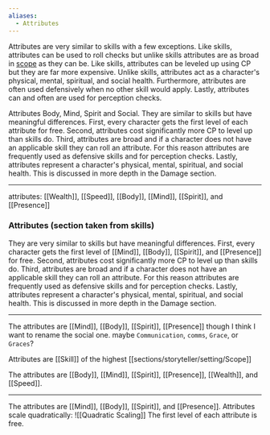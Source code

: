 ```yaml
---
aliases:
  - Attributes
---
```

Attributes are very similar to skills with a few exceptions. Like skills, attributes can be used to roll checks but unlike skills attributes are as broad in [scope](https://github.com/harleydutton/Tabula-Rasa/blob/develop/tabula-rasa.md#scope) as they can be. Like skills, attributes can be leveled up using CP but they are far more expensive. Unlike skills, attributes act as a character's physical, mental, spiritual, and social health. Furthermore, attributes are often used defensively when no other skill would apply. Lastly, attributes can and often are used for perception checks.

Attributes Body, Mind, Spirit and Social. They are similar to skills but have meaningful differences. First, every character gets the first level of each attribute for free. Second, attributes cost significantly more CP to level up than skills do. Third, attributes are broad and if a character does not have an applicable skill they can roll an attribute. For this reason attributes are frequently used as defensive skills and for perception checks. Lastly, attributes represent a character's physical, mental, spiritual, and social health. This is discussed in more depth in the Damage section.

---

attributes: [[Wealth]], [[Speed]], [[Body]], [[Mind]], [[Spirit]], and  [[Presence]]
### Attributes (section taken from skills)

They are very similar to skills but have meaningful differences. First, every character gets the first level of [[Mind]], [[Body]], [[Spirit]], and [[Presence]] for free. Second, attributes cost significantly more CP to level up than skills do. Third, attributes are broad and if a character does not have an applicable skill they can roll an attribute. For this reason attributes are frequently used as defensive skills and for perception checks. Lastly, attributes represent a character's physical, mental, spiritual, and social health. This is discussed in more depth in the Damage section.

---

The attributes are [[Mind]], [[Body]], [[Spirit]], [[Presence]] though I think I want to rename the social one. maybe `Communication`, `comms`, `Grace`, or `Graces`?

Attributes are [[Skill]] of the highest [[sections/storyteller/setting/Scope]]

The attributes are [[Body]], [[Mind]], [[Spirit]], [[Presence]], [[Wealth]], and [[Speed]].

---

The attributes are [[Mind]], [[Body]], [[Spirit]], and [[Presence]].
Attributes scale quadratically:
![[Quadratic Scaling]]
The first level of each attribute is free.